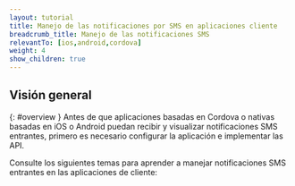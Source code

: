 ```yaml
---
layout: tutorial
title: Manejo de las notificaciones por SMS en aplicaciones cliente
breadcrumb_title: Manejo de las notificaciones SMS  
relevantTo: [ios,android,cordova]
weight: 4
show_children: true
---
```

<!-- NLS_CHARSET=UTF-8 -->
## Visión general
{: #overview }
Antes de que aplicaciones basadas en Cordova o nativas basadas en iOS o Android puedan recibir y visualizar notificaciones SMS entrantes, primero es necesario configurar la aplicación e implementar las API.

Consulte los siguientes temas para aprender a manejar notificaciones SMS entrantes en las aplicaciones de cliente: 
